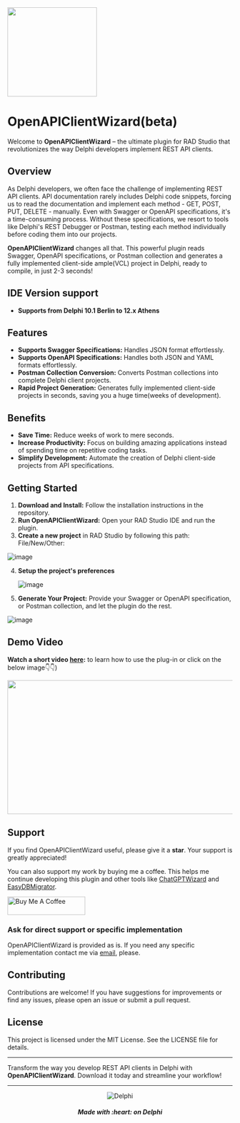 <img width="200" height="200" src="https://github.com/AliDehbansiahkarbon/OpenAPIClientWizard/assets/5601608/9eab0937-90e4-46ae-bce2-29a24c02bd9d" alt=""/> 

# OpenAPIClientWizard(beta)

Welcome to **OpenAPIClientWizard** – the ultimate plugin for RAD Studio that revolutionizes the way Delphi developers implement REST API clients.

## Overview

As Delphi developers, we often face the challenge of implementing REST API clients. API documentation rarely includes Delphi code snippets, forcing us to read the documentation and implement each method - GET, POST, PUT, DELETE - manually. Even with Swagger or OpenAPI specifications, it's a time-consuming process. Without these specifications, we resort to tools like Delphi's REST Debugger or Postman, testing each method individually before coding them into our projects.

**OpenAPIClientWizard** changes all that. This powerful plugin reads Swagger, OpenAPI specifications, or Postman collection and generates a fully implemented client-side ample(VCL) project in Delphi, ready to compile, in just 2-3 seconds!

## IDE Version support
- **Supports from Delphi 10.1 Berlin to 12.x Athens**

## Features

- **Supports Swagger Specifications:** Handles JSON format effortlessly.
- **Supports OpenAPI Specifications:** Handles both JSON and YAML formats effortlessly.
- **Postman Collection Conversion:** Converts Postman collections into complete Delphi client projects.
- **Rapid Project Generation:** Generates fully implemented client-side projects in seconds, saving you a huge time(weeks of development).


## Benefits

- **Save Time:** Reduce weeks of work to mere seconds.
- **Increase Productivity:** Focus on building amazing applications instead of spending time on repetitive coding tasks.
- **Simplify Development:** Automate the creation of Delphi client-side projects from API specifications.

## Getting Started

1. **Download and Install:** Follow the installation instructions in the repository.
2. **Run OpenAPIClientWizard:** Open your RAD Studio IDE and run the plugin.
3. **Create a new project** in RAD Studio by following this path: File/New/Other:


![image](https://github.com/AliDehbansiahkarbon/OpenAPIClientWizard/assets/5601608/f0dfeae7-5d1a-49b6-b970-47e25d3b3944)

4. **Setup the project's preferences**


   ![image](https://github.com/AliDehbansiahkarbon/OpenAPIClientWizard/assets/5601608/f1b646fa-7607-4ce5-b36d-bed8df9344a3)

6. **Generate Your Project:** Provide your Swagger or OpenAPI specification, or Postman collection, and let the plugin do the rest.

![image](https://github.com/AliDehbansiahkarbon/OpenAPIClientWizard/assets/5601608/49ba1e0d-8b4a-4f08-89a8-85db0bcff9bf)



## Demo Video
**Watch a short video [here](https://youtu.be/7B7nSHIsV64):** to learn how to use the plug-in or click on the below image👇👇)

<a href="https://youtu.be/7B7nSHIsV64" target="_blank"><img src="https://i9.ytimg.com/vi/7B7nSHIsV64/mqdefault.jpg?v=6668a897&sqp=COzborMG&rs=AOn4CLAblYLaeHAczYwPc-FqXpYI3Fj-2Q" width = "600" height = "300" /></a>


## Support

If you find OpenAPIClientWizard useful, please give it a **star**. Your support is greatly appreciated!

You can also support my work by buying me a coffee. This helps me continue developing this plugin and other tools like [ChatGPTWizard](https://github.com/AliDehbansiahkarbon/ChatGPTWizard) and [EasyDBMigrator](https://github.com/AliDehbansiahkarbon/EasyDBMigrator).

<a href="https://www.buymeacoffee.com/adehbanr" target="_blank"><img src="https://cdn.buymeacoffee.com/buttons/default-orange.png" alt="Buy Me A Coffee" height="41" width="174"></a>

### Ask for direct support or specific implementation

OpenAPIClientWizard is provided as is. If you need any specific implementation contact me via [email](adehban@gmail.com), please.

## Contributing

Contributions are welcome! If you have suggestions for improvements or find any issues, please open an issue or submit a pull request.

## License
This project is licensed under the MIT License. See the LICENSE file for details.

---

Transform the way you develop REST API clients in Delphi with **OpenAPIClientWizard**. Download it today and streamline your workflow!

<hr>
<p align="center">
<img src="https://i0.wp.com/blogs.embarcadero.com/wp-content/uploads/2022/11/dlogonew-5582740.png?resize=254%2C242&ssl=1" alt="Delphi">
</p>
<h5 align="center">
Made with :heart: on Delphi
</h5>
